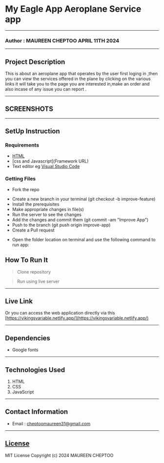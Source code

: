 # My Eagle App Aeroplane Service app
*****
### Author : MAUREEN CHEPTOO APRIL 11TH 2024
****
## Project Description
This is about an aeroplane app that operates by the user first loging in ,then you can view the services offered in the plane by clicking on the various links it will take you to the page you are interested in,make an order and also incase of any issue you can report .
******

## SCREENSHOTS


********
## SetUp Instruction
### Requirements
* [HTML](html.com)
* [css and Javascript](Framework URL)
* Text editor eg [Visual Studio Code](https://code.visualstudio.com/download)


### Getting Files
* Fork the repo
- Create a new branch in your terminal (git checkout -b improve-feature)
- Install the prerequisites
- Make appropriate changes in file(s)
- Run the server to see the changes
- Add the changes and commit them (git commit -am "Improve App")
- Push to the branch (git push origin improve-app)
- Create a Pull request
* Open the folder location on terminal and use the following command to run app:

## How To Run It
>  Clone repository

> Run using live server
*****
## Live Link
Or you can access the web application directly via this [https://vikingsvariable.netlify.app/](https://vikingsvariable.netlify.app/)
*****
## Dependencies
- Google fonts

*****
## Technologies Used
1. HTML
2. CSS
3. JavaScript
*****
## Contact Information
* Email : cheptoomaureen31@gmail.com
*****
## [License](LICENSE)
MIT License
Copyright (c) 2024 MAUREEN CHEPTOO